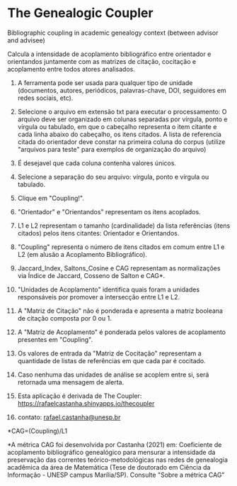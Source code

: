 # The Genealogic Coupler

Bibliographic coupling in academic genealogy context (between advisor and advisee)

Calcula a intensidade de acoplamento bibliográfico entre orientador e orientandos juntamente com as matrizes de citação, cocitação e acoplamento entre todos atores analisados. 

1) A ferramenta pode ser usada para qualquer tipo de unidade (documentos, autores, periódicos, palavras-chave, DOI, seguidores em redes sociais, etc).

2) Selecione o arquivo em extensão txt para executar o processamento: O arquivo deve ser organizado em colunas separadas por vírgula, ponto e vírgula ou tabulado, em que o cabeçalho representa o item citante e cada linha abaixo do cabeçalho, os itens citados. A lista de referencia citada do orientador deve constar na primeira coluna do corpus (utilize "arquivos para teste" para exemplos de organização do arquivo)

3) É desejavel que cada coluna contenha valores únicos.

3) Selecione a separação do seu arquivo: vírgula, ponto e vírgula ou tabulado.

4) Clique em "Coupling!".

5) "Orientador" e "Orientandos" representam os itens acoplados.

6) L1 e L2 representam o tamanho (cardinalidade) da lista referências (itens citados) pelos itens citantes: Orientador e Orientandos.

7) "Coupling" representa o número de itens citados em comum entre L1 e L2 (em alusão a Acoplamento Bibliográfico).

8) Jaccard_Index, Saltons_Cosine e CAG representam as normalizações via Índice de Jaccard, Cosseno de Salton e CAG*.

9) "Unidades de Acoplamento" identifica quais foram a unidades responsáveis por promover a intersecção entre L1 e L2.

10) A "Matriz de Citação" não é ponderada e apresenta a matriz booleana de citação composta por 0 ou 1.

11) A "Matriz de Acoplamento" é ponderada pelos valores de acoplamento presentes em "Coupling".

12) Os valores de entrada da "Matriz de Cocitação" representam a quantidade de listas de referências em que cada par é cocitado.

13) Caso nenhuma das unidades de análise se acoplem entre si, será retornada uma mensagem de alerta.

14) Esta aplicação é derivada de The Coupler: https://rafaelcastanha.shinyapps.io/thecoupler

15) contato: rafael.castanha@unesp.br

*CAG=(Coupling)/L1

*A métrica CAG foi desenvolvida por Castanha (2021) em: Coeficiente de acoplamento bibliográfico genealógico para mensurar a intensidade da preservação das correntes teórico-metodológicas nas redes de genealogia acadêmica da área de Matemática (Tese de doutorado em Ciência da Informação - UNESP campus Marília/SP). Consulte "Sobre a métrica CAG"
